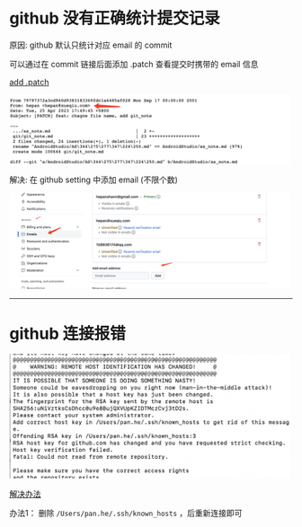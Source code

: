 
# github 没有正确统计提交记录

  原因: github 默认只统计对应 email 的 commit

  可以通过在 commit 链接后面添加 .patch 查看提交时携带的 email 信息

  [add .patch](https://github.com/HeCaser/work-file/commit/79797372a3cd940d9383183369fdc1a6485af028.patch)

  <img src='01git.png' width='500'>

  解决: 在 github setting 中添加 email (不限个数)

  <img src='02git.png' width='500'>

  ---

  # github 连接报错

 <img src='03connect-error.png' width='500'>

  [解决办法](https://stackoverflow.com/questions/20840012/ssh-remote-host-identification-has-changed/44293270#44293270)

  办法1： 删除 `/Users/pan.he/.ssh/known_hosts` ，后重新连接即可


